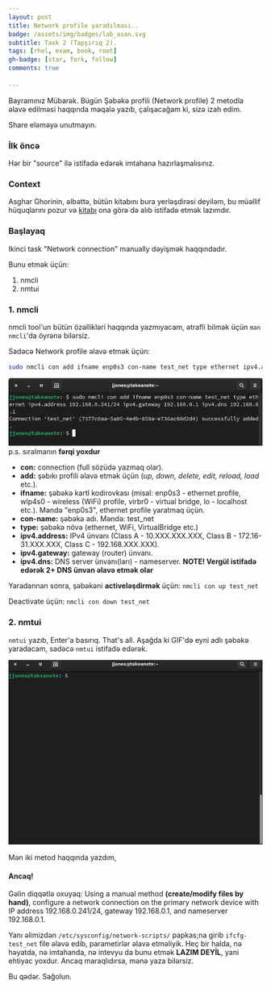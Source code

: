 ```yaml
---
layout: post
title: Network profile yaradılması..
badge: /assets/img/badges/lab_asan.svg
subtitle: Task 2 (Tapşırıq 2).
tags: [rhel, exam, book, root]
gh-badge: [star, fork, follow]
comments: true

---
```

Bayramınız Mübarək. Bügün Şəbəkə profili (Network profile) 2 metodla əlavə edilməsi haqqında məqalə yazıb, çalışacağam ki, sizə izah edim.

Share eləməyə unutmayın.


### İlk öncə

Hər bir "source" ilə istifadə edərək imtahana hazırlaşmalısınız.

### Context

Asghar Ghorinin, əlbəttə, bütün kitabını bura yerləşdirəsi deyiləm, bu müəllif hüquqlarını pozur və [kitabı](https://www.amazon.com/RHCSA-Red-Hat-Enterprise-Linux/dp/1775062120) ona görə də alıb istifadə etmək lazımdır.

### Başlayaq

Ikinci task "Network connection" manually dəyişmək haqqındadır.

Bunu etmək üçün:

1. nmcli
2. nmtui


### 1. nmcli
nmcli tool'un bütün özəllikləri haqqında yazmıyacam, ətrafli bilmək üçün `man nmcli`'da öyrənə bilərsiz.

Sadəcə Network profile əlavə etmək üçün:

``` bash
sudo nmcli con add ifname enp0s3 con-name test_net type ethernet ipv4.address 192.168.0.241/24 ipv4.gateway 192.168.0.1 ipv4.dns 192.168.0.1
```
![](/assets/img/screenshots/Screen_0015.png)
p.s. sıralmanın **fərqi yoxdur**

* **con:** connection (full sözüdə yazmaq olar).
* **add:** şəbıkı profili əlavə etmək üçün (*up, down, delete, edit, reload, load* etc.).
* **ifname:** şəbəkə kartl kodirovkası (misal: enp0s3 - ethernet profile, wlp4s0 - wireless (WiFi) profile, virbr0 - virtual bridge, lo - localhost etc.). Məndə "enp0s3", ethernet profile yaratmaq üçün.
* **con-name:** şəbəkə adı. Məndə: test_net
* **type:** şəbəkə növə (ethernet, WiFi, VirtualBridge etc.)
* **ipv4.address:** IPv4 ünvanı (Class A - 10.XXX.XXX.XXX, Class B - 172.16-31.XXX.XXX, Class C - 192.168.XXX.XXX).
* **ipv4.gateway:** gateway (router) ünvanı.
* **ipv4.dns:** DNS server ünvanı(ları) - nameserver. **NOTE! Vergül istifadə edərək 2+ DNS ünvan əlavə etmək olar**

Yaradannan sonra, şəbəkəni **activeləşdirmək** üçün:
`nmcli con up test_net`

Deactivate üçün: 
`nmcli con down test_net`

### 2. nmtui

`nmtui` yazıb, Enter'a basırıq. That's all. Aşağda ki GIF'də eyni adlı şəbəkə yaradacam, sadəcə `nmtui` istifadə edərək.

![](/assets/gifs/anime_4.gif)

Mən iki metod haqqında yazdım,

#### Ancaq!

Gəlin diqqətlə oxuyaq: Using a manual method **(create/modify files by hand)**, configure a network connection on the primary network device with IP address 192.168.0.241/24, gateway 192.168.0.1, and nameserver 192.168.0.1.

Yanı əlimizdən `/etc/sysconfig/network-scripts/` papkas;na girib `ifcfg-test_net` file əlavə edib, parametirlər əlavə etməliyik. Heç bir halda, nə həyatda, nə imtahanda, nə intevyu da bunu etmək **LAZIM DEYİL**, yani ehtiyac yoxdur. Ancaq maraqlıdırsa, mənə yaza bilərsiz.

Bu qədər. Sağolun.